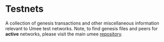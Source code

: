 # Testnets

A collection of genesis transactions and other miscellaneous information
relevant to Umee test networks. Note, to find genesis files and peers for **active**
networks, please visit the main umee [repository](https://github.com/umee-network/umee).
